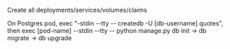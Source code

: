 Create all deployments/services/volumes/claims

On Postgres pod, exec "-stdin --tty -- createdb -U [db-username] quotes", then exec [pod-name] --stdin --tty -- python manage.py db init -> db migrate -> db upgrade
